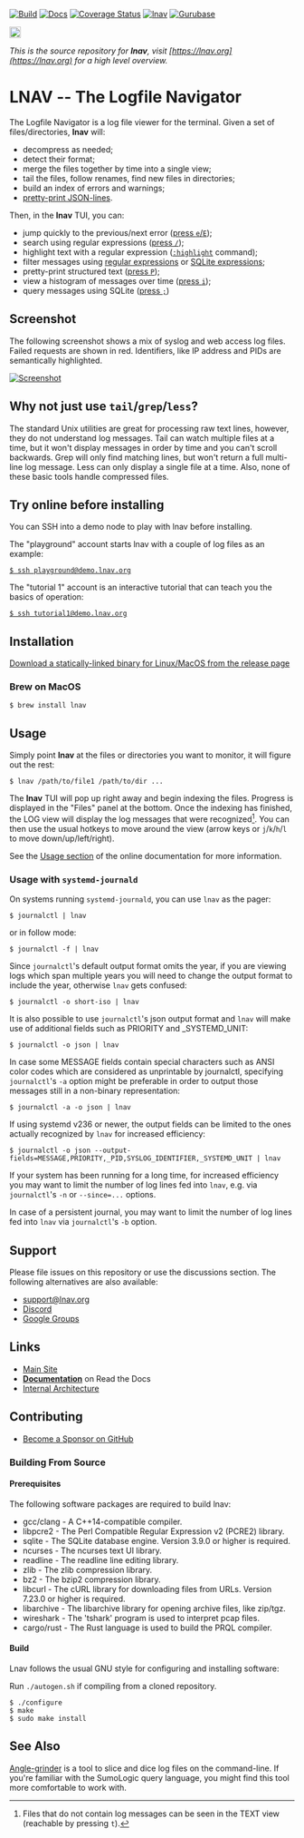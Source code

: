 <!-- This is a comment for testing purposes -->

[![Build](https://github.com/tstack/lnav/workflows/ci-build/badge.svg)](https://github.com/tstack/lnav/actions?query=workflow%3Aci-build)
[![Docs](https://readthedocs.org/projects/lnav/badge/?version=latest&style=plastic)](https://docs.lnav.org)
[![Coverage Status](https://coveralls.io/repos/github/tstack/lnav/badge.svg?branch=master)](https://coveralls.io/github/tstack/lnav?branch=master)
[![lnav](https://snapcraft.io/lnav/badge.svg)](https://snapcraft.io/lnav)
[![Gurubase](https://img.shields.io/badge/Gurubase-Ask%20LNAV%20Guru-006BFF)](https://gurubase.io/g/lnav)

[<img src="https://assets-global.website-files.com/6257adef93867e50d84d30e2/62594fddd654fc29fcc07359_cb48d2a8d4991281d7a6a95d2f58195e.svg" height="20" alt="Discord Logo"/>](https://discord.gg/erBPnKwz7R)

_This is the source repository for **lnav**, visit [https://lnav.org](https://lnav.org) for a high level overview._

# LNAV -- The Logfile Navigator

The Logfile Navigator is a log file viewer for the terminal.  Given a
set of files/directories, **lnav** will:

- decompress as needed;
- detect their format;
- merge the files together by time into a single view;
- tail the files, follow renames, find new files in directories;
- build an index of errors and warnings;
- [pretty-print JSON-lines](https://docs.lnav.org/en/latest/formats.html#json-lines).

Then, in the **lnav** TUI, you can:

- jump quickly to the previous/next error ([press `e`/`E`](https://docs.lnav.org/en/latest/hotkeys.html#spatial-navigation));
- search using regular expressions ([press `/`](https://docs.lnav.org/en/latest/hotkeys.html#spatial-navigation));
- highlight text with a regular expression ([`:highlight`](https://docs.lnav.org/en/latest/commands.html#highlight-pattern) command);
- filter messages using [regular expressions](https://docs.lnav.org/en/latest/usage.html#regular-expression-match) or [SQLite expressions](https://docs.lnav.org/en/latest/usage.html#sqlite-expression);
- pretty-print structured text ([press `P`](https://docs.lnav.org/en/latest/ui.html#pretty));
- view a histogram of messages over time ([press `i`](https://docs.lnav.org/en/latest/ui.html#hist));
- query messages using SQLite ([press `;`](https://docs.lnav.org/en/latest/sqlext.html))

## Screenshot

The following screenshot shows a mix of syslog and web access log
files.  Failed requests are shown in red.  Identifiers, like IP
address and PIDs are semantically highlighted.

[![Screenshot](docs/assets/images/lnav-front-page.png)](docs/assets/images/lnav-front-page.png)

## Why not **just** use `tail`/`grep`/`less`?

The standard Unix utilities are great for processing raw text lines,
however, they do not understand log messages.  Tail can watch
multiple files at a time, but it won't display messages in order by
time and you can't scroll backwards.  Grep will only find matching
lines, but won't return a full multi-line log message.  Less can only
display a single file at a time.  Also, none of these basic tools 
handle compressed files.

## Try online before installing

You can SSH into a demo node to play with lnav before installing.

The "playground" account starts lnav with a couple of log files as
an example:

[`$ ssh playground@demo.lnav.org`](ssh://playground@demo.lnav.org)

The "tutorial 1" account is an interactive tutorial that can teach 
you the basics of operation:

[`$ ssh tutorial1@demo.lnav.org`](ssh://tutorial1@demo.lnav.org)

## Installation

[Download a statically-linked binary for Linux/MacOS from the release page](https://github.com/tstack/lnav/releases/latest#release-artifacts)

### Brew on MacOS

```console
$ brew install lnav
```

## Usage

Simply point **lnav** at the files or directories you want to
monitor, it will figure out the rest:

```console
$ lnav /path/to/file1 /path/to/dir ...
```

The **lnav** TUI will pop up right away and begin indexing the 
files. Progress is displayed in the "Files" panel at the 
bottom. Once the indexing has finished, the LOG view will display 
the log messages that were recognized[^1]. You can then use the 
usual hotkeys to move around the view (arrow keys or
`j`/`k`/`h`/`l` to move down/up/left/right).

See the [Usage section](https://docs.lnav.org/en/latest/usage.html)
of the online documentation for more information.

[^1]: Files that do not contain log messages can be seen in the 
      TEXT view (reachable by pressing `t`).

### Usage with `systemd-journald`

On systems running `systemd-journald`, you can use `lnav` as the pager:

```
$ journalctl | lnav
```

or in follow mode:

```
$ journalctl -f | lnav
```

Since `journalctl`'s default output format omits the year, if you are
viewing logs which span multiple years you will need to change the
output format to include the year, otherwise `lnav` gets confused:

```
$ journalctl -o short-iso | lnav
```

It is also possible to use `journalctl`'s json output format and `lnav`
will make use of additional fields such as PRIORITY and \_SYSTEMD_UNIT:

```
$ journalctl -o json | lnav
```

In case some MESSAGE fields contain special characters such as
ANSI color codes which are considered as unprintable by journalctl,
specifying `journalctl`'s `-a` option might be preferable in order
to output those messages still in a non-binary representation:

```
$ journalctl -a -o json | lnav
```

If using systemd v236 or newer, the output fields can be limited to
the ones actually recognized by `lnav` for increased efficiency:

```
$ journalctl -o json --output-fields=MESSAGE,PRIORITY,_PID,SYSLOG_IDENTIFIER,_SYSTEMD_UNIT | lnav
```

If your system has been running for a long time, for increased
efficiency you may want to limit the number of log lines fed into
`lnav`, e.g. via `journalctl`'s `-n` or `--since=...` options.

In case of a persistent journal, you may want to limit the number
of log lines fed into `lnav` via `journalctl`'s `-b` option.

## Support

Please file issues on this repository or use the discussions section.
The following alternatives are also available:

- [support@lnav.org](mailto:support@lnav.org)
- [Discord](https://discord.gg/erBPnKwz7R)
- [Google Groups](https://groups.google.com/g/lnav)

## Links

- [Main Site](https://lnav.org)
- [**Documentation**](https://docs.lnav.org) on Read the Docs
- [Internal Architecture](ARCHITECTURE.md)

## Contributing

- [Become a Sponsor on GitHub](https://github.com/sponsors/tstack)

### Building From Source

#### Prerequisites

The following software packages are required to build lnav:

- gcc/clang  - A C++14-compatible compiler.
- libpcre2   - The Perl Compatible Regular Expression v2 (PCRE2) library.
- sqlite     - The SQLite database engine.  Version 3.9.0 or higher is required.
- ncurses    - The ncurses text UI library.
- readline   - The readline line editing library.
- zlib       - The zlib compression library.
- bz2        - The bzip2 compression library.
- libcurl    - The cURL library for downloading files from URLs.  Version 7.23.0 or higher is required.
- libarchive - The libarchive library for opening archive files, like zip/tgz.
- wireshark  - The 'tshark' program is used to interpret pcap files.
- cargo/rust - The Rust language is used to build the PRQL compiler.

#### Build

Lnav follows the usual GNU style for configuring and installing software:

Run `./autogen.sh` if compiling from a cloned repository.

```console
$ ./configure
$ make
$ sudo make install
```

## See Also

[Angle-grinder](https://github.com/rcoh/angle-grinder) is a tool to slice and dice log files on the command-line.
If you're familiar with the SumoLogic query language, you might find this tool more comfortable to work with.
